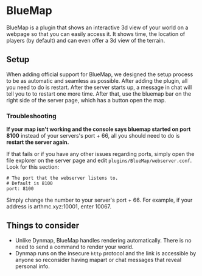 # BlueMap

BlueMap is a plugin that shows an interactive 3d view of your world on a webpage so that you can easily access it. It shows time, the location of players (by default) and can even offer a 3d view of the terrain.

## Setup
When adding official support for BlueMap, we designed the setup process to be as automatic and seamless as possible. After adding the plugin, all you need to do is restart. After the server starts up, a message in chat will tell you to to restart one more time. After that, use the bluemap bar on the right side of the server page, which has a button open the map.

### Troubleshooting
**If your map isn't working and the console says bluemap started on port 8100** instead of your servers's port + 66, all you should need to do is **restart the server again.**  

If that fails or if you have any other issues regarding ports, simply open the file explorer on the server page and edit `plugins/BlueMap/webserver.conf`. Look for this section:
```
# The port that the webserver listens to.
# Default is 8100
port: 8100
```
Simply change the number to your server's port + 66. For example, if your address is arthmc.xyz:10001, enter 10067.

## Things to consider
- Unlike Dynmap, BlueMap handles rendering automatically. There is no need to send a command to render your world.
- Dynmap runs on the insecure `http` protocol and the link is accessible by anyone so reconsider having mapart or chat messages that reveal personal info.